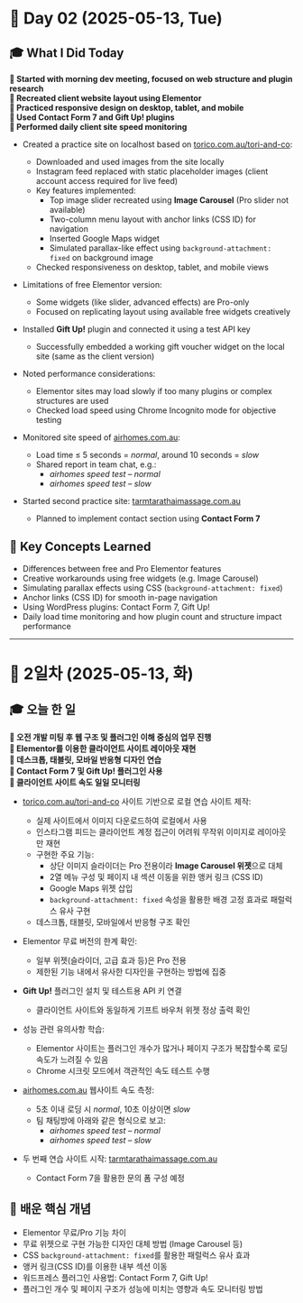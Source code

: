 # 📅 Day 02 (2025-05-13, Tue)

## 🎓 What I Did Today

**📌 Started with morning dev meeting, focused on web structure and plugin research**  
**📌 Recreated client website layout using Elementor**  
**📌 Practiced responsive design on desktop, tablet, and mobile**  
**📌 Used Contact Form 7 and Gift Up! plugins**  
**📌 Performed daily client site speed monitoring**

- Created a practice site on localhost based on [torico.com.au/tori-and-co](https://torico.com.au/tori-and-co/):  
  - Downloaded and used images from the site locally  
  - Instagram feed replaced with static placeholder images (client account access required for live feed)  
  - Key features implemented:  
    - Top image slider recreated using **Image Carousel** (Pro slider not available)  
    - Two-column menu layout with anchor links (CSS ID) for navigation  
    - Inserted Google Maps widget  
    - Simulated parallax-like effect using `background-attachment: fixed` on background image  
  - Checked responsiveness on desktop, tablet, and mobile views

- Limitations of free Elementor version:  
  - Some widgets (like slider, advanced effects) are Pro-only  
  - Focused on replicating layout using available free widgets creatively

- Installed **Gift Up!** plugin and connected it using a test API key  
  - Successfully embedded a working gift voucher widget on the local site (same as the client version)

- Noted performance considerations:  
  - Elementor sites may load slowly if too many plugins or complex structures are used  
  - Checked load speed using Chrome Incognito mode for objective testing

- Monitored site speed of [airhomes.com.au](https://airhomes.com.au):  
  - Load time ≤ 5 seconds = *normal*, around 10 seconds = *slow*  
  - Shared report in team chat, e.g.:  
    - *airhomes speed test – normal*  
    - *airhomes speed test – slow*

- Started second practice site: [tarmtarathaimassage.com.au](https://tarmtarathaimassage.com.au)  
  - Planned to implement contact section using **Contact Form 7**

## 🧠 Key Concepts Learned

- Differences between free and Pro Elementor features  
- Creative workarounds using free widgets (e.g. Image Carousel)  
- Simulating parallax effects using CSS (`background-attachment: fixed`)  
- Anchor links (CSS ID) for smooth in-page navigation  
- Using WordPress plugins: Contact Form 7, Gift Up!  
- Daily load time monitoring and how plugin count and structure impact performance

---
# 📅 2일차 (2025-05-13, 화)

## 🎓 오늘 한 일

**📌 오전 개발 미팅 후 웹 구조 및 플러그인 이해 중심의 업무 진행**  
**📌 Elementor를 이용한 클라이언트 사이트 레이아웃 재현**  
**📌 데스크톱, 태블릿, 모바일 반응형 디자인 연습**  
**📌 Contact Form 7 및 Gift Up! 플러그인 사용**  
**📌 클라이언트 사이트 속도 일일 모니터링**

- [torico.com.au/tori-and-co](https://torico.com.au/tori-and-co/) 사이트 기반으로 로컬 연습 사이트 제작:  
  - 실제 사이트에서 이미지 다운로드하여 로컬에서 사용  
  - 인스타그램 피드는 클라이언트 계정 접근이 어려워 무작위 이미지로 레이아웃만 재현  
  - 구현한 주요 기능:  
    - 상단 이미지 슬라이더는 Pro 전용이라 **Image Carousel 위젯**으로 대체  
    - 2열 메뉴 구성 및 페이지 내 섹션 이동을 위한 앵커 링크 (CSS ID)  
    - Google Maps 위젯 삽입  
    - `background-attachment: fixed` 속성을 활용한 배경 고정 효과로 패럴럭스 유사 구현  
  - 데스크톱, 태블릿, 모바일에서 반응형 구조 확인

- Elementor 무료 버전의 한계 확인:  
  - 일부 위젯(슬라이더, 고급 효과 등)은 Pro 전용  
  - 제한된 기능 내에서 유사한 디자인을 구현하는 방법에 집중

- **Gift Up!** 플러그인 설치 및 테스트용 API 키 연결  
  - 클라이언트 사이트와 동일하게 기프트 바우처 위젯 정상 출력 확인

- 성능 관련 유의사항 학습:  
  - Elementor 사이트는 플러그인 개수가 많거나 페이지 구조가 복잡할수록 로딩 속도가 느려질 수 있음  
  - Chrome 시크릿 모드에서 객관적인 속도 테스트 수행

- [airhomes.com.au](https://airhomes.com.au) 웹사이트 속도 측정:  
  - 5초 이내 로딩 시 *normal*, 10초 이상이면 *slow*  
  - 팀 채팅방에 아래와 같은 형식으로 보고:  
    - *airhomes speed test – normal*  
    - *airhomes speed test – slow*

- 두 번째 연습 사이트 시작: [tarmtarathaimassage.com.au](https://tarmtarathaimassage.com.au)  
  - Contact Form 7을 활용한 문의 폼 구성 예정

## 🧠 배운 핵심 개념

- Elementor 무료/Pro 기능 차이  
- 무료 위젯으로 구현 가능한 디자인 대체 방법 (Image Carousel 등)  
- CSS `background-attachment: fixed`를 활용한 패럴럭스 유사 효과  
- 앵커 링크(CSS ID)를 이용한 내부 섹션 이동  
- 워드프레스 플러그인 사용법: Contact Form 7, Gift Up!  
- 플러그인 개수 및 페이지 구조가 성능에 미치는 영향과 속도 모니터링 방법
